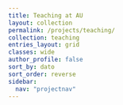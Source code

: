 ```yaml
---
title: Teaching at AU
layout: collection
permalink: /projects/teaching/
collection: teaching
entries_layout: grid
classes: wide
author_profile: false
sort_by: dato
sort_order: reverse
sidebar:
  nav: "projectnav"
---
```

